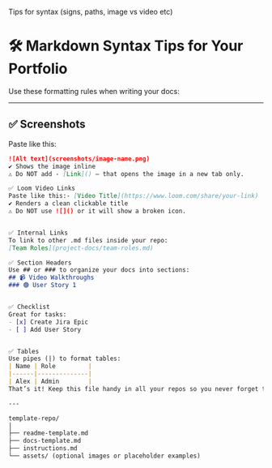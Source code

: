 Tips for syntax (signs, paths, image vs video etc)

# 🛠️ Markdown Syntax Tips for Your Portfolio

Use these formatting rules when writing your docs:

---

## ✅ Screenshots

Paste like this:  
```md
![Alt text](screenshots/image-name.png)
✔️ Shows the image inline
⚠️ Do NOT add - [Link]() — that opens the image in a new tab only.

✅ Loom Video Links
Paste like this:- [Video Title](https://www.loom.com/share/your-link)
✔️ Renders a clean clickable title
⚠️ Do NOT use ![]() or it will show a broken icon.


✅ Internal Links
To link to other .md files inside your repo:
[Team Roles](project-docs/team-roles.md)

✅ Section Headers
Use ## or ### to organize your docs into sections:
## 📹 Video Walkthroughs  
### 🟢 User Story 1


✅ Checklist
Great for tasks:
- [x] Create Jira Epic  
- [ ] Add User Story


✅ Tables
Use pipes (|) to format tables:
| Name | Role         |
|------|--------------|
| Alex | Admin        |
That’s it! Keep this file handy in all your repos so you never forget the right signs.

---

template-repo/
│
├── readme-template.md
├── docs-template.md
├── instructions.md
└── assets/ (optional images or placeholder examples)

